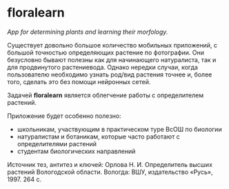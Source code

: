 # floralearn
*App for determining plants and  learning their morfology.*  

Существует довольно большое количество мобильных приложений, с большой точностью определяющих растение по 
фотографии. Они безусловно бывают полезны как для начинающего натуралиста, так и для продвинутого растениевода. Однако 
нередки случаи, когда пользователю необходимо узнать род/вид растения точнее и, более того, сделать это без 
помощи нейронных сетей.

Задачей **floralearn** является облегчение работы с определителем растений.

Приложение будет особенно полезно:  
* школьникам, участвующим в практическом туре ВсОШ по биологии
* натуралистам и ботаникам, которые часто работают с определителями растений
* студентам биологических направлений
  
Источник тез, антитез и ключей: 
Орлова Н. И. Определитель высших растений Вологодской области.
Вологда: ВШУ, издательство «Русь», 1997. 264 с.